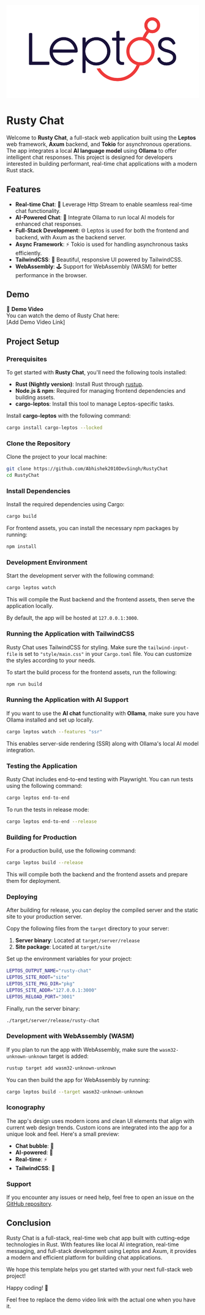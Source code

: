 <picture>
    <source srcset="https://raw.githubusercontent.com/leptos-rs/leptos/main/docs/logos/Leptos_logo_Solid_White.svg" media="(prefers-color-scheme: dark)">
    <img src="https://raw.githubusercontent.com/leptos-rs/leptos/main/docs/logos/Leptos_logo_RGB.svg" alt="Leptos Logo">
</picture>

# Rusty Chat

Welcome to **Rusty Chat**, a full-stack web application built using the **Leptos** web framework, **Axum** backend, and **Tokio** for asynchronous operations. The app integrates a local **AI language model** using **Ollama** to offer intelligent chat responses. This project is designed for developers interested in building performant, real-time chat applications with a modern Rust stack.

## Features

- **Real-time Chat**: 💬 Leverage Http Stream to enable seamless real-time chat functionality.
- **AI-Powered Chat**: 🤖 Integrate Ollama to run local AI models for enhanced chat responses.
- **Full-Stack Development**: 🌐 Leptos is used for both the frontend and backend, with Axum as the backend server.
- **Async Framework**: ⚡ Tokio is used for handling asynchronous tasks efficiently.
- **TailwindCSS**: 🎨 Beautiful, responsive UI powered by TailwindCSS.
- **WebAssembly**: 🕹️ Support for WebAssembly (WASM) for better performance in the browser.

## Demo

🎥 **Demo Video**  
You can watch the demo of Rusty Chat here:  
[Add Demo Video Link]

## Project Setup

### Prerequisites

To get started with **Rusty Chat**, you'll need the following tools installed:

- **Rust (Nightly version)**: Install Rust through [rustup](https://rustup.rs/).
- **Node.js & npm**: Required for managing frontend dependencies and building assets.
- **cargo-leptos**: Install this tool to manage Leptos-specific tasks.

Install **cargo-leptos** with the following command:

```bash
cargo install cargo-leptos --locked
```

### Clone the Repository

Clone the project to your local machine:

```bash
git clone https://github.com/Abhishek2010DevSingh/RustyChat
cd RustyChat
```

### Install Dependencies

Install the required dependencies using Cargo:

```bash
cargo build
```

For frontend assets, you can install the necessary npm packages by running:

```bash
npm install
```

### Development Environment

Start the development server with the following command:

```bash
cargo leptos watch
```

This will compile the Rust backend and the frontend assets, then serve the application locally.

By default, the app will be hosted at `127.0.0.1:3000`.

### Running the Application with TailwindCSS

Rusty Chat uses TailwindCSS for styling. Make sure the `tailwind-input-file` is set to `"style/main.css"` in your `Cargo.toml` file. You can customize the styles according to your needs.

To start the build process for the frontend assets, run the following:

```bash
npm run build
```

### Running the Application with AI Support

If you want to use the **AI chat** functionality with **Ollama**, make sure you have Ollama installed and set up locally.

```bash
cargo leptos watch --features "ssr"
```

This enables server-side rendering (SSR) along with Ollama's local AI model integration.

### Testing the Application

Rusty Chat includes end-to-end testing with Playwright. You can run tests using the following command:

```bash
cargo leptos end-to-end
```

To run the tests in release mode:

```bash
cargo leptos end-to-end --release
```

### Building for Production

For a production build, use the following command:

```bash
cargo leptos build --release
```

This will compile both the backend and the frontend assets and prepare them for deployment.

### Deploying

After building for release, you can deploy the compiled server and the static site to your production server.

Copy the following files from the `target` directory to your server:

1. **Server binary**: Located at `target/server/release`
2. **Site package**: Located at `target/site`

Set up the environment variables for your project:

```bash
LEPTOS_OUTPUT_NAME="rusty-chat"
LEPTOS_SITE_ROOT="site"
LEPTOS_SITE_PKG_DIR="pkg"
LEPTOS_SITE_ADDR="127.0.0.1:3000"
LEPTOS_RELOAD_PORT="3001"
```

Finally, run the server binary:

```bash
./target/server/release/rusty-chat
```

### Development with WebAssembly (WASM)

If you plan to run the app with WebAssembly, make sure the `wasm32-unknown-unknown` target is added:

```bash
rustup target add wasm32-unknown-unknown
```

You can then build the app for WebAssembly by running:

```bash
cargo leptos build --target wasm32-unknown-unknown
```

### Iconography

The app's design uses modern icons and clean UI elements that align with current web design trends. Custom icons are integrated into the app for a unique look and feel. Here's a small preview:

- **Chat bubble**: 💬
- **AI-powered**: 🤖
- **Real-time**: ⚡
- **TailwindCSS**: 🎨

### Support

If you encounter any issues or need help, feel free to open an issue on the [GitHub repository](https://github.com/Abhishek2010DevSingh/RustyChat).

## Conclusion

Rusty Chat is a full-stack, real-time web chat app built with cutting-edge technologies in Rust. With features like local AI integration, real-time messaging, and full-stack development using Leptos and Axum, it provides a modern and efficient platform for building chat applications.

We hope this template helps you get started with your next full-stack web project!

Happy coding! 🎉

Feel free to replace the demo video link with the actual one when you have it.
